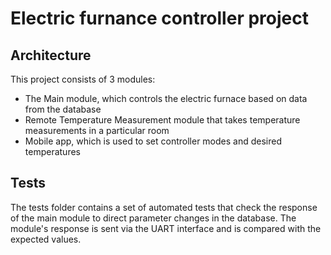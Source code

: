 # Electric furnance controller project
## Architecture
This project consists of 3 modules:
- The Main module, which controls the electric furnace based on data from the database
- Remote Temperature Measurement module that takes temperature measurements in a particular room
- Mobile app, which is used to set controller modes and desired temperatures

## Tests
The tests folder contains a set of automated tests that check the response of the main module to direct parameter changes in the database. The module's response is sent via the UART interface and is compared with the expected values.
